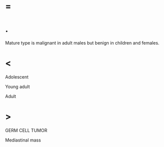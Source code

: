 # =

# .

Mature type is malignant in adult males but benign in children and females.

# <

Adolescent

Young adult

Adult

# >

GERM CELL TUMOR

Mediastinal mass
